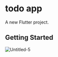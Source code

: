 # todo app

A new Flutter project.

## Getting Started

![Untitled-5](https://user-images.githubusercontent.com/78043455/180844381-0ce44e0c-0869-4c0b-8b4d-7feb49a8b209.png)
